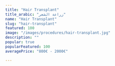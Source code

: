 ```yaml
---
title: "Hair Transplant"
title_arabic: "زراعة الشعر"
name: "Hair Transplant"
slug: "hair-transplant"
featured: 100
image: "/images/procedures/hair-transplant.jpg"
description: ""
popular: true
popularFeatured: 100
averagePrice: "800€ - 2000€"

---
```

